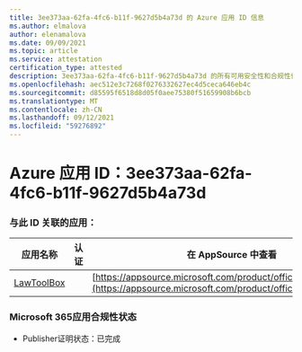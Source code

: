 ```yaml
---
title: 3ee373aa-62fa-4fc6-b11f-9627d5b4a73d 的 Azure 应用 ID 信息
ms.author: elmalova
author: elenamalova
ms.date: 09/09/2021
ms.topic: article
ms.service: attestation
certification_type: attested
description: 3ee373aa-62fa-4fc6-b11f-9627d5b4a73d 的所有可用安全性和合规性信息。
ms.openlocfilehash: aec512e3c7268f0276332627ec4d5ceca646eb4c
ms.sourcegitcommit: d85595f6518d8d05f0aee75380f51659908b6bcb
ms.translationtype: MT
ms.contentlocale: zh-CN
ms.lasthandoff: 09/12/2021
ms.locfileid: "59276892"
---
```

# <a name="azure-app-id-3ee373aa-62fa-4fc6-b11f-9627d5b4a73d"></a>Azure 应用 ID：3ee373aa-62fa-4fc6-b11f-9627d5b4a73d


### <a name="apps-associated-with-this-id"></a>与此 ID 关联的应用：
| **应用名称** | **认证** | **在 AppSource 中查看** |
|--------------|---------------|-----------------------|
| [LawToolBox](https://docs.microsoft.com/microsoft-365-app-certification/forward/WA104381656) |  | [https://appsource.microsoft.com/product/office/WA104381656](https://appsource.microsoft.com/product/office/WA104381656) |

### <a name="microsoft-365-app-compliance-status"></a>Microsoft 365应用合规性状态
- Publisher证明状态：已完成
